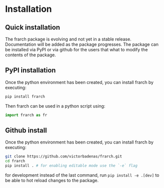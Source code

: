 # Installation

## Quick installation

The frarch package is evolving and not yet in a stable release. Documentation will be added as the package progresses. The package can be installed via PyPI or via github for the users that what to modify the contents of the package.

## PyPI installation

Once the python environment has been created, you can install frarch by executing:

```bash
pip install frarch
```

Then frarch can be used in a python script using:

```python
import frarch as fr
```

## Github install

Once the python environment has been created, you can install frarch by executing:

```bash
git clone https://github.com/victorbadenas/frarch.git
cd frarch
pip install . # for enabling editable mode use the `-e` flag
```

for development instead of the last command, run `pip install -e .[dev]` to be able to hot reload changes to the package.
